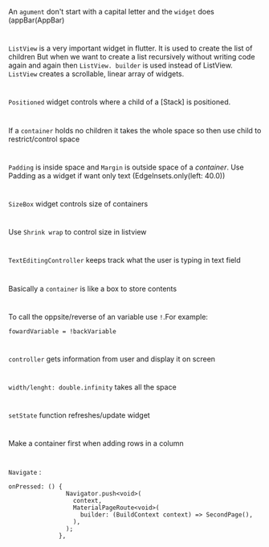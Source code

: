 An `agument` don't start with a capital letter and the `widget` does (appBar(AppBar)
#
`ListView` is a very important widget in flutter. It is used to create the list of children But when we want to create a list recursively without writing code again and again then `ListView. builder` is used instead of ListView. `ListView` creates a scrollable, linear array of widgets.
#
`Positioned` widget controls where a child of a [Stack] is positioned.
#
If a `container` holds no children it takes the whole space so then use child to restrict/control space
#
`Padding` is inside space and `Margin` is outside space of a *container*. Use Padding as a widget if want only text (EdgeInsets.only(left: 40.0))
#
`SizeBox` widget controls size of containers
#
Use `Shrink wrap` to control size in listview
#
`TextEditingController` keeps track what the user is typing in text field
#
Basically a `container` is like a box to store contents
#
To call the oppsite/reverse of an variable use `!`.For example:
```
fowardVariable = !backVariable
```
#
`controller` gets information from user and display it on screen
#
`width/lenght: double.infinity` takes all the space
#
`setState` function refreshes/update widget
#
Make a container first when adding rows in a column
#
`Navigate` : 
```
onPressed: () {
                Navigator.push<void>(
                  context,
                  MaterialPageRoute<void>(
                    builder: (BuildContext context) => SecondPage(),
                  ),
                );
              },
```
